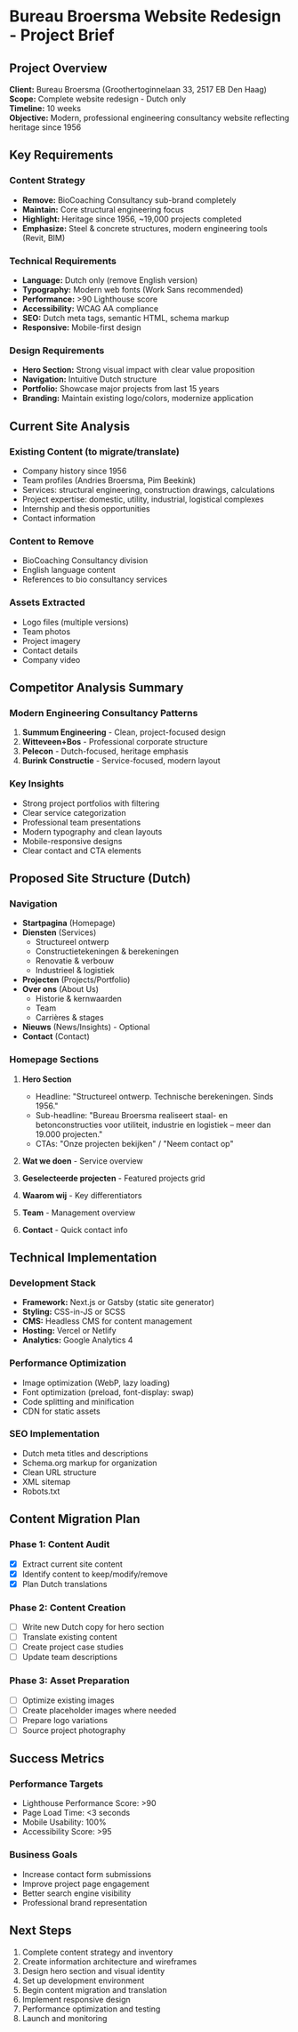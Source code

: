 # Bureau Broersma Website Redesign - Project Brief

## Project Overview
**Client:** Bureau Broersma (Groothertoginnelaan 33, 2517 EB Den Haag)  
**Scope:** Complete website redesign - Dutch only  
**Timeline:** 10 weeks  
**Objective:** Modern, professional engineering consultancy website reflecting heritage since 1956

## Key Requirements

### Content Strategy
- **Remove:** BioCoaching Consultancy sub-brand completely
- **Maintain:** Core structural engineering focus
- **Highlight:** Heritage since 1956, ~19,000 projects completed
- **Emphasize:** Steel & concrete structures, modern engineering tools (Revit, BIM)

### Technical Requirements
- **Language:** Dutch only (remove English version)
- **Typography:** Modern web fonts (Work Sans recommended)
- **Performance:** >90 Lighthouse score
- **Accessibility:** WCAG AA compliance
- **SEO:** Dutch meta tags, semantic HTML, schema markup
- **Responsive:** Mobile-first design

### Design Requirements
- **Hero Section:** Strong visual impact with clear value proposition
- **Navigation:** Intuitive Dutch structure
- **Portfolio:** Showcase major projects from last 15 years
- **Branding:** Maintain existing logo/colors, modernize application

## Current Site Analysis

### Existing Content (to migrate/translate)
- Company history since 1956
- Team profiles (Andries Broersma, Pim Beekink)
- Services: structural engineering, construction drawings, calculations
- Project expertise: domestic, utility, industrial, logistical complexes
- Internship and thesis opportunities
- Contact information

### Content to Remove
- BioCoaching Consultancy division
- English language content
- References to bio consultancy services

### Assets Extracted
- Logo files (multiple versions)
- Team photos
- Project imagery
- Contact details
- Company video

## Competitor Analysis Summary

### Modern Engineering Consultancy Patterns
1. **Summum Engineering** - Clean, project-focused design
2. **Witteveen+Bos** - Professional corporate structure
3. **Pelecon** - Dutch-focused, heritage emphasis
4. **Burink Constructie** - Service-focused, modern layout

### Key Insights
- Strong project portfolios with filtering
- Clear service categorization
- Professional team presentations
- Modern typography and clean layouts
- Mobile-responsive designs
- Clear contact and CTA elements

## Proposed Site Structure (Dutch)

### Navigation
- **Startpagina** (Homepage)
- **Diensten** (Services)
  - Structureel ontwerp
  - Constructietekeningen & berekeningen
  - Renovatie & verbouw
  - Industrieel & logistiek
- **Projecten** (Projects/Portfolio)
- **Over ons** (About Us)
  - Historie & kernwaarden
  - Team
  - Carrières & stages
- **Nieuws** (News/Insights) - Optional
- **Contact** (Contact)

### Homepage Sections
1. **Hero Section**
   - Headline: "Structureel ontwerp. Technische berekeningen. Sinds 1956."
   - Sub-headline: "Bureau Broersma realiseert staal- en betonconstructies voor utiliteit, industrie en logistiek – meer dan 19.000 projecten."
   - CTAs: "Onze projecten bekijken" / "Neem contact op"

2. **Wat we doen** - Service overview
3. **Geselecteerde projecten** - Featured projects grid
4. **Waarom wij** - Key differentiators
5. **Team** - Management overview
6. **Contact** - Quick contact info

## Technical Implementation

### Development Stack
- **Framework:** Next.js or Gatsby (static site generator)
- **Styling:** CSS-in-JS or SCSS
- **CMS:** Headless CMS for content management
- **Hosting:** Vercel or Netlify
- **Analytics:** Google Analytics 4

### Performance Optimization
- Image optimization (WebP, lazy loading)
- Font optimization (preload, font-display: swap)
- Code splitting and minification
- CDN for static assets

### SEO Implementation
- Dutch meta titles and descriptions
- Schema.org markup for organization
- Clean URL structure
- XML sitemap
- Robots.txt

## Content Migration Plan

### Phase 1: Content Audit
- [x] Extract current site content
- [x] Identify content to keep/modify/remove
- [x] Plan Dutch translations

### Phase 2: Content Creation
- [ ] Write new Dutch copy for hero section
- [ ] Translate existing content
- [ ] Create project case studies
- [ ] Update team descriptions

### Phase 3: Asset Preparation
- [ ] Optimize existing images
- [ ] Create placeholder images where needed
- [ ] Prepare logo variations
- [ ] Source project photography

## Success Metrics

### Performance Targets
- Lighthouse Performance Score: >90
- Page Load Time: <3 seconds
- Mobile Usability: 100%
- Accessibility Score: >95

### Business Goals
- Increase contact form submissions
- Improve project page engagement
- Better search engine visibility
- Professional brand representation

## Next Steps
1. Complete content strategy and inventory
2. Create information architecture and wireframes
3. Design hero section and visual identity
4. Set up development environment
5. Begin content migration and translation
6. Implement responsive design
7. Performance optimization and testing
8. Launch and monitoring
